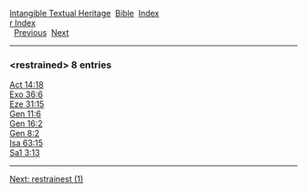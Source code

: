 [Intangible Textual Heritage](../../index)  [Bible](../index) 
[Index](index)   
[r Index](_r_)  
  [Previous](c09454)  [Next](c09456) 

------------------------------------------------------------------------

### &lt;restrained&gt; 8 entries

[Act 14:18](../kjv/act014.htm#018)  
[Exo 36:6](../kjv/exo036.htm#006)  
[Eze 31:15](../kjv/eze031.htm#015)  
[Gen 11:6](../kjv/gen011.htm#006)  
[Gen 16:2](../kjv/gen016.htm#002)  
[Gen 8:2](../kjv/gen008.htm#002)  
[Isa 63:15](../kjv/isa063.htm#015)  
[Sa1 3:13](../kjv/sa1003.htm#013)  

------------------------------------------------------------------------

[Next: restrainest (1)](c09456)
